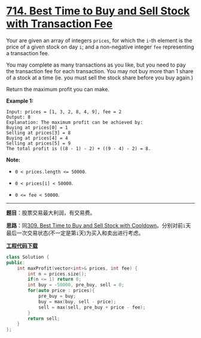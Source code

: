 # [714. Best Time to Buy and Sell Stock with Transaction Fee](https://leetcode.com/problems/best-time-to-buy-and-sell-stock-with-transaction-fee/)

Your are given an array of integers `prices`, for which the `i`-th element is the price of a given stock on day `i`; and a non-negative integer `fee` representing a transaction fee.

You may complete as many transactions as you like, but you need to pay the transaction fee for each transaction. You may not buy more than 1 share of a stock at a time (ie. you must sell the stock share before you buy again.)

Return the maximum profit you can make.

**Example 1:**

```
Input: prices = [1, 3, 2, 8, 4, 9], fee = 2
Output: 8
Explanation: The maximum profit can be achieved by:
Buying at prices[0] = 1
Selling at prices[3] = 8
Buying at prices[4] = 4
Selling at prices[5] = 9
The total profit is ((8 - 1) - 2) + ((9 - 4) - 2) = 8.
```



**Note:**

- `0 < prices.length <= 50000`.

- `0 < prices[i] < 50000`.

- `0 <= fee < 50000`.

-----

**题目**：股票交易最大利润，有交易费。

**思路**：同[309. Best Time to Buy and Sell Stock with Cooldown](https://blog.csdn.net/grllery/article/details/89738980)。分别对前`i`天最后一次交易状态(不一定是第`i`天)为买入和卖出进行考虑。

[**工程代码下载**](https://github.com/abesft/leetcode)

```cpp
class Solution {
public:
    int maxProfit(vector<int>& prices, int fee) {
        int n = prices.size();
        if(n <= 1) return 0;
        int buy = -50000, pre_buy, sell = 0;
        for(auto price : prices){
            pre_buy = buy;
            buy = max(buy, sell - price);
            sell = max(sell, pre_buy + price - fee);
        }
        return sell;
    }
};
```

